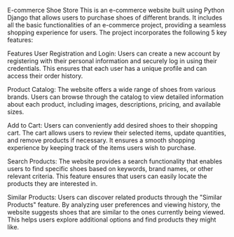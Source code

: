 E-commerce Shoe Store
This is an e-commerce website built using Python Django that allows users to purchase shoes of different brands. It includes all the basic functionalities of an e-commerce project, providing a seamless shopping experience for users. The project incorporates the following 5 key features:

Features
User Registration and Login: Users can create a new account by registering with their personal information and securely log in using their credentials. This ensures that each user has a unique profile and can access their order history.

Product Catalog: The website offers a wide range of shoes from various brands. Users can browse through the catalog to view detailed information about each product, including images, descriptions, pricing, and available sizes.

Add to Cart: Users can conveniently add desired shoes to their shopping cart. The cart allows users to review their selected items, update quantities, and remove products if necessary. It ensures a smooth shopping experience by keeping track of the items users wish to purchase.

Search Products: The website provides a search functionality that enables users to find specific shoes based on keywords, brand names, or other relevant criteria. This feature ensures that users can easily locate the products they are interested in.

Similar Products: Users can discover related products through the "Similar Products" feature. By analyzing user preferences and viewing history, the website suggests shoes that are similar to the ones currently being viewed. This helps users explore additional options and find products they might like.